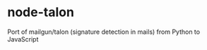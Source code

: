 node-talon
==========

Port of mailgun/talon (signature detection in mails) from Python to JavaScript
